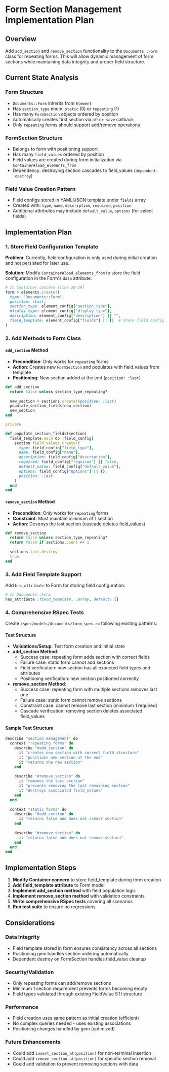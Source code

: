# Form Section Management Implementation Plan

## Overview
Add `add_section` and `remove_section` functionality to the `Documents::Form` class for repeating forms. This will allow dynamic management of form sections while maintaining data integrity and proper field structure.

## Current State Analysis

### Form Structure
- `Documents::Form` inherits from `Element`
- Has `section_type` enum: `static` (0) or `repeating` (1)
- Has many `FormSection` objects ordered by position
- Automatically creates first section via `after_save` callback
- Only `repeating` forms should support add/remove operations

### FormSection Structure
- Belongs to form with positioning support
- Has many `field_values` ordered by position
- Field values are created during form initialization via `Container#load_elements_from`
- Dependency: destroying section cascades to field_values (`dependent: :destroy`)

### Field Value Creation Pattern
- Field configs stored in YAML/JSON template under `fields` array
- Created with: `type`, `name`, `description`, `required`, `position`
- Additional attributes may include `default_value`, `options` (for select fields)

## Implementation Plan

### 1. Store Field Configuration Template

**Problem**: Currently, field configuration is only used during initial creation and not persisted for later use.

**Solution**: Modify `Container#load_elements_from` to store the field configuration in the Form's `data` attribute.

```ruby
# In Container concern (line 28-29)
form = elements.create!(
  type: "Documents::Form",
  position: :last,
  section_type: element_config["section_type"],
  display_type: element_config["display_type"],
  description: element_config["description"] || "",
  field_template: element_config["fields"] || []  # Store field config
)
```

### 2. Add Methods to Form Class

#### `add_section` Method
- **Precondition**: Only works for `repeating` forms
- **Action**: Creates new `FormSection` and populates with field_values from template
- **Positioning**: New section added at the end (`position: :last`)

```ruby
def add_section
  return false unless section_type_repeating?
  
  new_section = sections.create!(position: :last)
  populate_section_fields(new_section)
  new_section
end

private

def populate_section_fields(section)
  field_template.each do |field_config|
    section.field_values.create!(
      type: field_config["field_type"],
      name: field_config["name"],
      description: field_config["description"],
      required: field_config["required"] || false,
      default_value: field_config["default_value"],
      options: field_config["options"] || {},
      position: :last
    )
  end
end
```

#### `remove_section` Method  
- **Precondition**: Only works for `repeating` forms
- **Constraint**: Must maintain minimum of 1 section
- **Action**: Destroys the last section (cascade deletes field_values)

```ruby
def remove_section
  return false unless section_type_repeating?
  return false if sections.count <= 1
  
  sections.last.destroy
  true
end
```

### 3. Add Field Template Support

Add `has_attribute` to Form for storing field configuration:

```ruby
# In Documents::Form
has_attribute :field_template, :array, default: []
```

### 4. Comprehensive RSpec Tests

Create `/spec/models/documents/form_spec.rb` following existing patterns:

#### Test Structure
- **Validations/Setup**: Test form creation and initial state
- **add_section Method**:
  - Success case: repeating form adds section with correct fields
  - Failure case: static form cannot add sections
  - Field verification: new section has all expected field types and attributes
  - Positioning verification: new section positioned correctly
- **remove_section Method**:
  - Success case: repeating form with multiple sections removes last one
  - Failure case: static form cannot remove sections  
  - Constraint case: cannot remove last section (minimum 1 required)
  - Cascade verification: removing section deletes associated field_values

#### Sample Test Structure
```ruby
describe "section management" do
  context "repeating forms" do
    describe "#add_section" do
      it "creates new section with correct field structure"
      it "positions new section at the end"
      it "returns the new section"
    end
    
    describe "#remove_section" do  
      it "removes the last section"
      it "prevents removing the last remaining section"
      it "destroys associated field_values"
    end
  end
  
  context "static forms" do
    describe "#add_section" do
      it "returns false and does not create section"
    end
    
    describe "#remove_section" do
      it "returns false and does not remove section"  
    end
  end
end
```

## Implementation Steps

1. **Modify Container concern** to store field_template during form creation
2. **Add field_template attribute** to Form model  
3. **Implement add_section method** with field population logic
4. **Implement remove_section method** with validation constraints
5. **Write comprehensive RSpec tests** covering all scenarios
6. **Run test suite** to ensure no regressions

## Considerations

### Data Integrity
- Field template stored in form ensures consistency across all sections
- Positioning gem handles section ordering automatically
- Dependent destroy on FormSection handles field_value cleanup

### Security/Validation
- Only repeating forms can add/remove sections
- Minimum 1 section requirement prevents forms becoming empty
- Field types validated through existing FieldValue STI structure

### Performance
- Field creation uses same pattern as initial creation (efficient)
- No complex queries needed - uses existing associations
- Positioning changes handled by gem (optimized)

### Future Enhancements
- Could add `insert_section_at(position)` for non-terminal insertion
- Could add `remove_section_at(position)` for specific section removal
- Could add validation to prevent removing sections with data